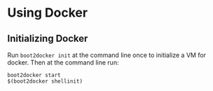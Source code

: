 Using Docker
=====

## Initializing Docker

Run `boot2docker init` at the command line once to initialize a VM for docker. Then at the command line run:

```
boot2docker start
$(boot2docker shellinit)
```
